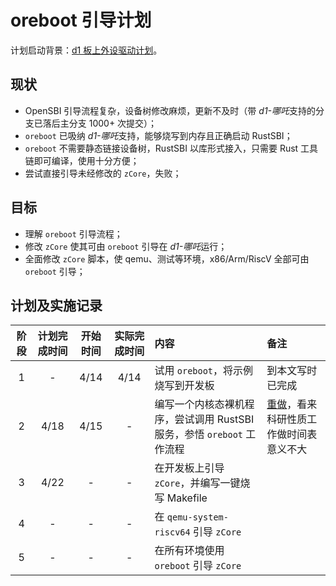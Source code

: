 ﻿# oreboot 引导计划

计划启动背景：[d1 板上外设驱动计划](../user-mode-driver/20220415-summary.md)。

## 现状

- OpenSBI 引导流程复杂，设备树修改麻烦，更新不及时（带 *d1-哪吒*支持的分支已落后主分支 1000+ 次提交）；
- `oreboot` 已吸纳 *d1-哪吒*支持，能够烧写到内存且正确启动 RustSBI；
- `oreboot` 不需要静态链接设备树，RustSBI 以库形式接入，只需要 Rust 工具链即可编译，使用十分方便；
- 尝试直接引导未经修改的 `zCore`，失败；

## 目标

- 理解 `oreboot` 引导流程；
- 修改 `zCore` 使其可由 `oreboot` 引导在 *d1-哪吒*运行；
- 全面修改 `zCore` 脚本，使 qemu、测试等环境，x86/Arm/RiscV 全部可由 `oreboot` 引导；

## 计划及实施记录

| 阶段 | 计划完成时间 | 开始时间 | 实际完成时间 | 内容 | 备注
| :-: | :-:  | :-:  | :-:  | :- | :-
|  1  |  -   | 4/14 | 4/14 | 试用 `oreboot`，将示例烧写到开发板 | 到本文写时已完成
|  2  | 4/18 | 4/15 |  -   | 编写一个内核态裸机程序，尝试调用 RustSBI 服务，参悟 `oreboot` 工作流程 | [重做](20220423-summary.md)，看来科研性质工作做时间表意义不大
|  3  | 4/22 |  -   |  -   | 在开发板上引导 `zCore`，并编写一键烧写 Makefile |
|  4  |  -   |  -   |  -   | 在 `qemu-system-riscv64` 引导 `zCore` |
|  5  |  -   |  -   |  -   | 在所有环境使用 `oreboot` 引导 `zCore` |
